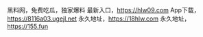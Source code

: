 黑料网，免费吃瓜，独家爆料
最新入口，https://hlw09.com
App下载，https://8116a03.ugejl.net
永久地址，https://18hlw.com
永久地址，https://155.fun
